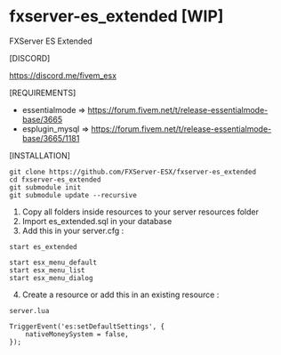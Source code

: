# fxserver-es_extended [WIP]
FXServer ES Extended

[DISCORD]

https://discord.me/fivem_esx

[REQUIREMENTS]

- essentialmode => https://forum.fivem.net/t/release-essentialmode-base/3665
- esplugin_mysql => https://forum.fivem.net/t/release-essentialmode-base/3665/1181

[INSTALLATION]

```
git clone https://github.com/FXServer-ESX/fxserver-es_extended
cd fxserver-es_extended
git submodule init
git submodule update --recursive
```

1) Copy all folders inside resources to your server resources folder
2) Import es_extended.sql in your database
3) Add this in your server.cfg :

```
start es_extended

start esx_menu_default
start esx_menu_list
start esx_menu_dialog
```

4) Create a resource or add this in an existing resource :

```
server.lua

TriggerEvent('es:setDefaultSettings', {
	nativeMoneySystem = false,
});

```
